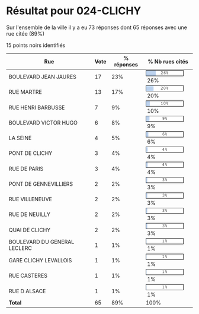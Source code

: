 # Résultat pour 024-CLICHY

Sur l'ensemble de la ville il y a eu 73 réponses dont 65 réponses avec une rue citée (89%)

15 points noirs identifiés

| Rue | Vote | % réponses | % Nb rues cités|
|-----|------|------------|----------------|
| BOULEVARD JEAN JAURES | 17 | 23% | <img src="../../img/bar_26.gif" />&nbsp;26%|
| RUE MARTRE | 13 | 17% | <img src="../../img/bar_20.gif" />&nbsp;20%|
| RUE HENRI BARBUSSE | 7 | 9% | <img src="../../img/bar_10.gif" />&nbsp;10%|
| BOULEVARD VICTOR HUGO | 6 | 8% | <img src="../../img/bar_9.gif" />&nbsp;9%|
| LA SEINE | 4 | 5% | <img src="../../img/bar_6.gif" />&nbsp;6%|
| PONT DE CLICHY | 3 | 4% | <img src="../../img/bar_4.gif" />&nbsp;4%|
| RUE DE PARIS | 3 | 4% | <img src="../../img/bar_4.gif" />&nbsp;4%|
| PONT DE GENNEVILLIERS | 2 | 2% | <img src="../../img/bar_3.gif" />&nbsp;3%|
| RUE VILLENEUVE | 2 | 2% | <img src="../../img/bar_3.gif" />&nbsp;3%|
| RUE DE NEUILLY | 2 | 2% | <img src="../../img/bar_3.gif" />&nbsp;3%|
| QUAI DE CLICHY | 2 | 2% | <img src="../../img/bar_3.gif" />&nbsp;3%|
| BOULEVARD DU GENERAL LECLERC | 1 | 1% | <img src="../../img/bar_1.gif" />&nbsp;1%|
| GARE CLICHY LEVALLOIS | 1 | 1% | <img src="../../img/bar_1.gif" />&nbsp;1%|
| RUE CASTERES | 1 | 1% | <img src="../../img/bar_1.gif" />&nbsp;1%|
| RUE D ALSACE | 1 | 1% | <img src="../../img/bar_1.gif" />&nbsp;1%|
| **Total** | 65 | 89% | 100%|
